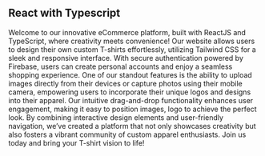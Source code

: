 ## React with Typescript
Welcome to our innovative eCommerce platform, built with ReactJS and TypeScript, where creativity meets convenience! Our website allows users to design their own custom T-shirts effortlessly, utilizing Tailwind CSS for a sleek and responsive interface. With secure authentication powered by Firebase, users can create personal accounts and enjoy a seamless shopping experience. One of our standout features is the ability to upload images directly from their devices or capture photos using their mobile camera, empowering users to incorporate their unique logos and designs into their apparel. Our intuitive drag-and-drop functionality enhances user engagement, making it easy to position  images, logo to achieve the perfect look. By combining interactive design elements and user-friendly navigation, we’ve created a platform that not only showcases creativity but also fosters a vibrant community of custom apparel enthusiasts. Join us today and bring your T-shirt vision to life!
